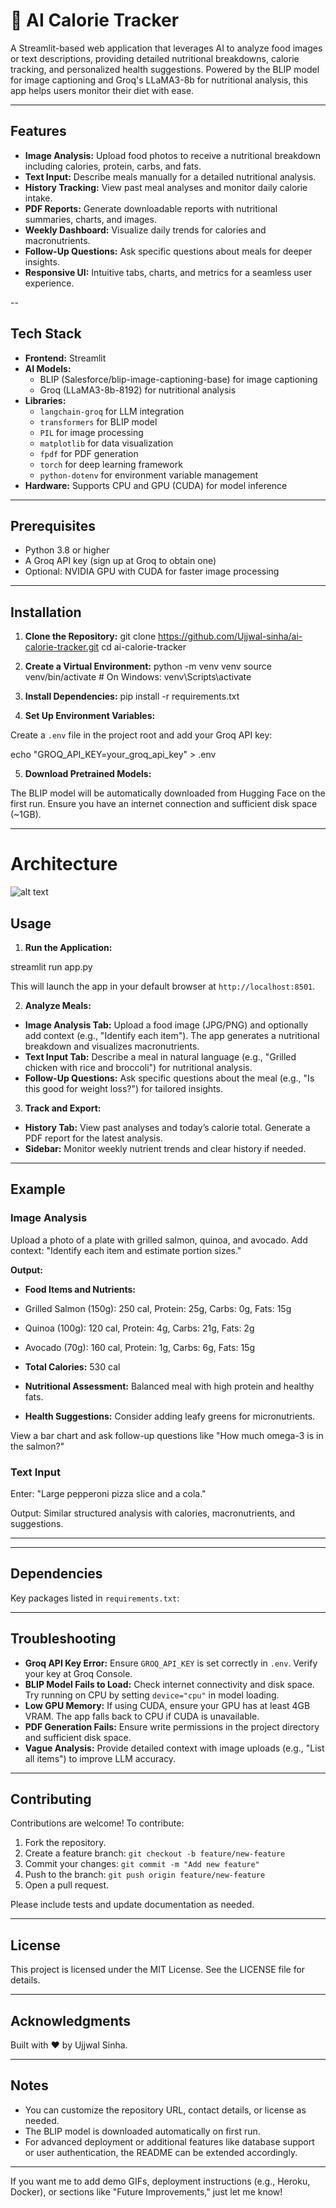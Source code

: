 # 🍱 AI Calorie Tracker

A Streamlit-based web application that leverages AI to analyze food images or text descriptions, providing detailed nutritional breakdowns, calorie tracking, and personalized health suggestions. Powered by the BLIP model for image captioning and Groq's LLaMA3-8b for nutritional analysis, this app helps users monitor their diet with ease.

---

## Features

- **Image Analysis:** Upload food photos to receive a nutritional breakdown including calories, protein, carbs, and fats.
- **Text Input:** Describe meals manually for a detailed nutritional analysis.
- **History Tracking:** View past meal analyses and monitor daily calorie intake.
- **PDF Reports:** Generate downloadable reports with nutritional summaries, charts, and images.
- **Weekly Dashboard:** Visualize daily trends for calories and macronutrients.
- **Follow-Up Questions:** Ask specific questions about meals for deeper insights.
- **Responsive UI:** Intuitive tabs, charts, and metrics for a seamless user experience.

--

## Tech Stack

- **Frontend:** Streamlit
- **AI Models:**
  - BLIP (Salesforce/blip-image-captioning-base) for image captioning
  - Groq (LLaMA3-8b-8192) for nutritional analysis
- **Libraries:**
  - `langchain-groq` for LLM integration
  - `transformers` for BLIP model
  - `PIL` for image processing
  - `matplotlib` for data visualization
  - `fpdf` for PDF generation
  - `torch` for deep learning framework
  - `python-dotenv` for environment variable management
- **Hardware:** Supports CPU and GPU (CUDA) for model inference

---

## Prerequisites

- Python 3.8 or higher
- A Groq API key (sign up at Groq to obtain one)
- Optional: NVIDIA GPU with CUDA for faster image processing

---

## Installation

1. **Clone the Repository:** git clone https://github.com/Ujjwal-sinha/ai-calorie-tracker.git
cd ai-calorie-tracker


2. **Create a Virtual Environment:**
python -m venv venv
source venv/bin/activate # On Windows: venv\Scripts\activate

3. **Install Dependencies:**
pip install -r requirements.txt

4. **Set Up Environment Variables:**

Create a `.env` file in the project root and add your Groq API key:

echo "GROQ_API_KEY=your_groq_api_key" > .env

5. **Download Pretrained Models:**

The BLIP model will be automatically downloaded from Hugging Face on the first run. Ensure you have an internet connection and sufficient disk space (~1GB).

---
# Architecture
![alt text](<ChatGPT Image Apr 26, 2025, 02_37_12 PM.png>)

## Usage

1. **Run the Application:**

streamlit run app.py

This will launch the app in your default browser at `http://localhost:8501`.

2. **Analyze Meals:**

- **Image Analysis Tab:** Upload a food image (JPG/PNG) and optionally add context (e.g., "Identify each item"). The app generates a nutritional breakdown and visualizes macronutrients.
- **Text Input Tab:** Describe a meal in natural language (e.g., "Grilled chicken with rice and broccoli") for nutritional analysis.
- **Follow-Up Questions:** Ask specific questions about the meal (e.g., "Is this good for weight loss?") for tailored insights.

3. **Track and Export:**

- **History Tab:** View past analyses and today’s calorie total. Generate a PDF report for the latest analysis.
- **Sidebar:** Monitor weekly nutrient trends and clear history if needed.

---

## Example

### Image Analysis

Upload a photo of a plate with grilled salmon, quinoa, and avocado. Add context: "Identify each item and estimate portion sizes."

**Output:**

- **Food Items and Nutrients:**
- Grilled Salmon (150g): 250 cal, Protein: 25g, Carbs: 0g, Fats: 15g
- Quinoa (100g): 120 cal, Protein: 4g, Carbs: 21g, Fats: 2g
- Avocado (70g): 160 cal, Protein: 1g, Carbs: 6g, Fats: 15g

- **Total Calories:** 530 cal

- **Nutritional Assessment:** Balanced meal with high protein and healthy fats.

- **Health Suggestions:** Consider adding leafy greens for micronutrients.

View a bar chart and ask follow-up questions like "How much omega-3 is in the salmon?"

### Text Input

Enter: "Large pepperoni pizza slice and a cola."

Output: Similar structured analysis with calories, macronutrients, and suggestions.

---


---

## Dependencies

Key packages listed in `requirements.txt`:


---

## Troubleshooting

- **Groq API Key Error:** Ensure `GROQ_API_KEY` is set correctly in `.env`. Verify your key at Groq Console.
- **BLIP Model Fails to Load:** Check internet connectivity and disk space. Try running on CPU by setting `device="cpu"` in model loading.
- **Low GPU Memory:** If using CUDA, ensure your GPU has at least 4GB VRAM. The app falls back to CPU if CUDA is unavailable.
- **PDF Generation Fails:** Ensure write permissions in the project directory and sufficient disk space.
- **Vague Analysis:** Provide detailed context with image uploads (e.g., "List all items") to improve LLM accuracy.

---

## Contributing

Contributions are welcome! To contribute:

1. Fork the repository.
2. Create a feature branch: `git checkout -b feature/new-feature`
3. Commit your changes: `git commit -m "Add new feature"`
4. Push to the branch: `git push origin feature/new-feature`
5. Open a pull request.

Please include tests and update documentation as needed.

---

## License

This project is licensed under the MIT License. See the LICENSE file for details.

---

## Acknowledgments

Built with ❤️ by Ujjwal Sinha.

---

## Notes

- You can customize the repository URL, contact details, or license as needed.
- The BLIP model is downloaded automatically on first run.
- For advanced deployment or additional features like database support or user authentication, the README can be extended accordingly.

---

If you want me to add demo GIFs, deployment instructions (e.g., Heroku, Docker), or sections like "Future Improvements," just let me know!






